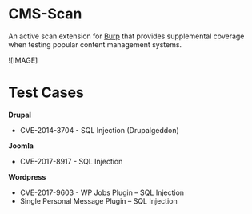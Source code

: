 # CMS-Scan
An active scan extension for [Burp](http://portswigger.net/) that provides supplemental coverage when testing popular content management systems.

![IMAGE]

# Test Cases
 **Drupal**
 * CVE-2014-3704 - SQL Injection (Drupalgeddon)

 **Joomla**
 * CVE-2017-8917 - SQL Injection

 **Wordpress**
 * CVE-2017-9603 - WP Jobs Plugin – SQL Injection
 * Single Personal Message Plugin – SQL Injection
